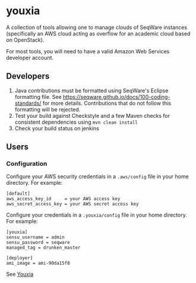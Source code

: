 youxia
======

A collection of tools allowing one to manage clouds of SeqWare instances (specifically an AWS cloud acting as overflow for an academic cloud based on OpenStack).

For most tools, you will need to have a valid Amazon Web Services developer account.

## Developers

1. Java contributions must be formatted using SeqWare's Eclipse formatting file. See https://seqware.github.io/docs/100-coding-standards/ for more details. Contributions that do not follow this formatting will be rejected. 
2. Test your build against Checkstyle and a few Maven checks for consistent dependencies using <code>mvn clean install</code>
3. Check your build status on jenkins

## Users

### Configuration

Configure your AWS security credentials in a <code>.aws/config</code> file in your home directory. For example:

    [default]
    aws_access_key_id     = your AWS access key
    aws_secret_access_key = your AWS secret access key

Configure your credentials in a <code>.youxia/config</code> file in your home directory. For example:

    [youxia]
    sensu_username = admin
    sensu_password = seqware
    managed_tag = drunken_master
    
    [deployer]
    ami_image = ami-90da15f8
    

See [Youxia](https://en.wikipedia.org/wiki/Youxia)
